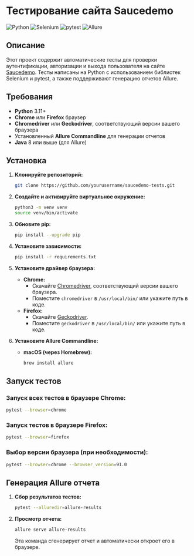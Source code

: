 
# Тестирование сайта Saucedemo

![Python](https://img.shields.io/badge/Python-3.11-blue.svg)
![Selenium](https://img.shields.io/badge/Selenium-4.0.0-green.svg)
![pytest](https://img.shields.io/badge/pytest-7.0.0-orange.svg)
![Allure](https://img.shields.io/badge/Allure-2.20.1-purple.svg)

## Описание

Этот проект содержит автоматические тесты для проверки аутентификации, авторизации и выхода пользователя на сайте [Saucedemo](https://www.saucedemo.com/). Тесты написаны на Python с использованием библиотек Selenium и pytest, а также поддерживают генерацию отчетов Allure.

## Требования

- **Python** 3.11+
- **Chrome** или **Firefox** браузер
- **Chromedriver** или **Geckodriver**, соответствующий версии вашего браузера
- Установленный **Allure Commandline** для генерации отчетов
- **Java** 8 или выше (для Allure)

## Установка

1. **Клонируйте репозиторий:**

   ```bash
   git clone https://github.com/yourusername/saucedemo-tests.git
   ```

2. **Создайте и активируйте виртуальное окружение:**

   ```bash
   python3 -m venv venv
   source venv/bin/activate
   ```

3. **Обновите pip:**

   ```bash
   pip install --upgrade pip
   ```

4. **Установите зависимости:**

   ```bash
   pip install -r requirements.txt
   ```

5. **Установите драйвер браузера:**

   - **Chrome:**
     - Скачайте [Chromedriver](https://sites.google.com/a/chromium.org/chromedriver/downloads), соответствующий версии вашего браузера.
     - Поместите `chromedriver` в `/usr/local/bin/` или укажите путь в коде.
   - **Firefox:**
     - Скачайте [Geckodriver](https://github.com/mozilla/geckodriver/releases).
     - Поместите `geckodriver` в `/usr/local/bin/` или укажите путь в коде.

6. **Установите Allure Commandline:**

   - **macOS (через Homebrew):**

     ```bash
     brew install allure
     ```

## Запуск тестов

### Запуск всех тестов в браузере Chrome:

```bash
pytest --browser=chrome
```

### Запуск тестов в браузере Firefox:

```bash
pytest --browser=firefox
```

### Выбор версии браузера (при необходимости):

```bash
pytest --browser=chrome --browser_version=91.0
```

## Генерация Allure отчета

1. **Сбор результатов тестов:**

   ```bash
   pytest --alluredir=allure-results
   ```

2. **Просмотр отчета:**

   ```bash
   allure serve allure-results
   ```

   Эта команда сгенерирует отчет и автоматически откроет его в браузере.


